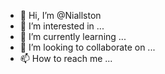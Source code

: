 - 👋 Hi, I’m @Niallston
- 👀 I’m interested in ...
- 🌱 I’m currently learning ...
- 💞️ I’m looking to collaborate on ...
- 📫 How to reach me ...

<!---
Niallston/Niallston is a ✨ special ✨ repository because its `README.md` (this file) appears on your GitHub profile.
You can click the Preview link to take a look at your changes.
--->
